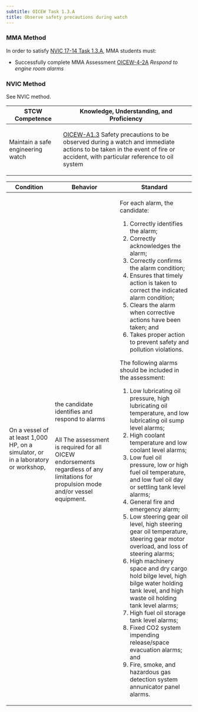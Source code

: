 ```yaml
---
subtitle: OICEW Task 1.3.A 
title: Observe safety precautions during watch
---
```



### MMA Method

In order to satisfy  [NVIC 17-14  Task  1.3.A]({{site.baseurl}}/assets/images/nvic-17-14.pdf), MMA students must:

* Successfully complete MMA Assessment [OICEW-4-2A]({{site.baseurl}}/assessments/Engine/OICEW-4-2A) *Respond to engine room alarms*


### NVIC Method

<a onclick="togglevisibility('nvic_methods')" >See NVIC method.</a>

<div id='nvic_methods' class='hide'>

<table>
<thead>
<tr>
<th class='forty'> STCW Competence </th>
<th class='sixty'> Knowledge, Understanding, and Proficiency </th>
</tr>
</thead>




<tbody>
<tr><td markdown='1'>

Maintain a safe engineering watch

</td><td markdown='1'>

[OICEW-A1.3](../../tables/31.html#OICEW-A1.3) Safety precautions to be observed during a watch and immediate actions to be taken in the event of fire or accident, with particular reference to oil system

</td></tr>


</tbody>
</table>


<table>
<thead>
<tr><th class='twenty'>  Condition </th><th class='twenty'> Behavior </th><th  class='sixty'>Standard </th></tr>
</thead>
<tbody >



<tr><td markdown='1'>

On a vessel of at least 1,000 HP, on a simulator, or in a laboratory or workshop,

</td><td markdown='1'>

the candidate identifies and respond to alarms

<br>

<div class="tooltip">All
<span class="tooltiptext">
The assessment is required for all OICEW endorsements regardless of any limitations for propulsion mode and/or vessel equipment.
</span>
</div>


</td><td markdown='1'>

For each alarm, the candidate:

1. Correctly identifies the alarm;
2. Correctly acknowledges the alarm;
3. Correctly confirms the alarm condition;
4. Ensures that timely action is taken to correct the indicated alarm condition;
5. Clears the alarm when corrective actions have been taken; and
6. Takes proper action to prevent safety and pollution violations. 

The following alarms should be included in the assessment:

1. Low lubricating oil pressure, high lubricating oil temperature, and low lubricating oil sump level alarms;
2. High coolant temperature and low coolant level alarms;
3. Low fuel oil pressure, low or high fuel oil temperature, and low fuel oil day or settling tank level alarms;
4. General fire and emergency alarm;
5. Low steering gear oil level, high steering gear oil temperature, steering gear motor overload, and loss of steering alarms;
6. High machinery space and dry cargo hold bilge level, high bilge water holding tank level, and high waste oil holding tank level alarms;
7. High fuel oil storage tank level alarms;
8. Fixed CO2 system impending release/space evacuation alarms; and
9. Fire, smoke, and hazardous gas detection system annunicator panel alarms.

</td></tr>
</tbody>
</table>
</div>
